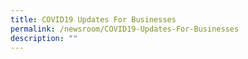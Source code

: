 ```yaml
---
title: COVID19 Updates For Businesses
permalink: /newsroom/COVID19-Updates-For-Businesses
description: ""
---
```

